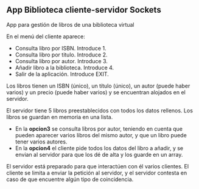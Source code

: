## App Biblioteca cliente-servidor Sockets
App para gestión de libros de una biblioteca virtual

En el menú del cliente aparece:
- Consulta libro por ISBN. Introduce 1.
- Consulta libro por titulo. Introduce 2.
- Consulta libro por autor. Introduce 3.
- Añadir libro a la biblioteca. Introduce 4.
- Salir de la aplicación. Introduce EXIT.

Los libros tienen un ISBN (único), un título (único), un autor (puede haber varios) y un precio (puede haber varios) y se encuentran alojados en el servidor. 

El servidor tiene 5 libros preestablecidos con todos los datos rellenos. Los libros se guardan en memoria 
en una lista. 
- En la **opcion3** se consulta libros por autor, teniendo en cuenta que pueden aparecer varios libros del mismo autor, y que un libro puede tener varios autores.
- En la **opcion4** el cliente pide todos los datos del libro a añadir, y se envian al servidor para que los dé de alta y los guarde en un array.

El servidor está preparado para que interactúen con él varios clientes.
El cliente se limita a enviar la petición al servidor, y el servidor contesta en caso de que encuentre algún tipo de coincidencia.
